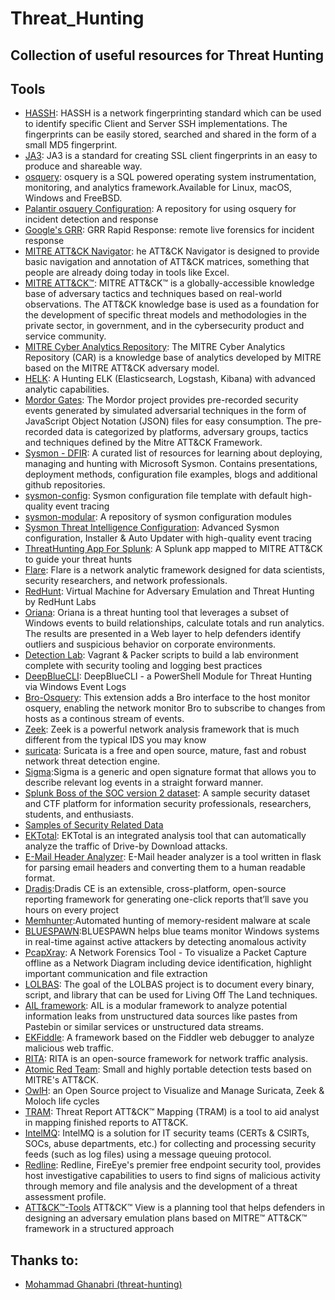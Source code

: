 # Threat_Hunting
## Collection of useful resources for Threat Hunting

## Tools
- [HASSH](https://github.com/salesforce/hassh): HASSH is a network fingerprinting standard which can be used to identify specific Client and Server SSH implementations. The fingerprints can be easily stored, searched and shared in the form of a small MD5 fingerprint.
- [JA3](https://github.com/salesforce/ja3): JA3 is a standard for creating SSL client fingerprints in an easy to produce and shareable way.
- [osquery](https://osquery.io/): osquery is a SQL powered operating system instrumentation, monitoring, and analytics framework.Available for Linux, macOS, Windows and FreeBSD.
- [Palantir osquery Configuration](https://github.com/palantir/osquery-configuration): A repository for using osquery for incident detection and response
- [Google's GRR](https://github.com/google/grr): GRR Rapid Response: remote live forensics for incident response
- [MITRE ATT&CK Navigator](https://mitre-attack.github.io/attack-navigator/enterprise/): he ATT&CK Navigator is designed to provide basic navigation and annotation of ATT&CK matrices, something that people are already doing today in tools like Excel.
- [MITRE ATT&CK™](https://attack.mitre.org/): MITRE ATT&CK™ is a globally-accessible knowledge base of adversary tactics and techniques based on real-world observations. The ATT&CK knowledge base is used as a foundation for the development of specific threat models and methodologies in the private sector, in government, and in the cybersecurity product and service community.
- [MITRE Cyber Analytics Repository](https://car.mitre.org/): The MITRE Cyber Analytics Repository (CAR) is a knowledge base of analytics developed by MITRE based on the MITRE ATT&CK adversary model.
- [HELK](https://github.com/Cyb3rWard0g/HELK): A Hunting ELK (Elasticsearch, Logstash, Kibana) with advanced analytic capabilities.
- [Mordor Gates](https://github.com/Cyb3rWard0g/mordor): The Mordor project provides pre-recorded security events generated by simulated adversarial techniques in the form of JavaScript Object Notation (JSON) files for easy consumption. The pre-recorded data is categorized by platforms, adversary groups, tactics and techniques defined by the Mitre ATT&CK Framework.
- [Sysmon - DFIR](https://github.com/MHaggis/sysmon-dfir): A curated list of resources for learning about deploying, managing and hunting with Microsoft Sysmon. Contains presentations, deployment methods, configuration file examples, blogs and additional github repositories.
- [sysmon-config](https://github.com/SwiftOnSecurity/sysmon-config): Sysmon configuration file template with default high-quality event tracing
- [sysmon-modular](https://github.com/olafhartong/sysmon-modular): A repository of sysmon configuration modules
- [Sysmon Threat Intelligence Configuration](https://github.com/ion-storm/sysmon-config): Advanced Sysmon configuration, Installer & Auto Updater with high-quality event tracing
- [ThreatHunting App For Splunk](https://github.com/olafhartong/ThreatHunting): A Splunk app mapped to MITRE ATT&CK to guide your threat hunts
- [Flare](https://github.com/austin-taylor/flare): Flare is a network analytic framework designed for data scientists, security researchers, and network professionals. 
- [RedHunt](https://github.com/redhuntlabs/RedHunt-OS): Virtual Machine for Adversary Emulation and Threat Hunting by RedHunt Labs
- [Oriana](https://github.com/mvelazc0/Oriana): Oriana is a threat hunting tool that leverages a subset of Windows events to build relationships, calculate totals and run analytics. The results are presented in a Web layer to help defenders identify outliers and suspicious behavior on corporate environments. 
- [Detection Lab](https://github.com/clong/DetectionLab/): Vagrant & Packer scripts to build a lab environment complete with security tooling and logging best practices
- [DeepBlueCLI](https://github.com/sans-blue-team/DeepBlueCLI): DeepBlueCLI - a PowerShell Module for Threat Hunting via Windows Event Logs
- [Bro-Osquery](https://github.com/bro/bro-osquery): This extension adds a Bro interface to the host monitor osquery, enabling the network monitor Bro to subscribe to changes from hosts as a continous stream of events.
- [Zeek](https://www.zeek.org/): Zeek is a powerful network analysis framework that is much different from the typical IDS you may know
- [suricata](https://suricata-ids.org/): Suricata is a free and open source, mature, fast and robust network threat detection engine.
- [Sigma](https://github.com/Neo23x0/sigma):Sigma is a generic and open signature format that allows you to describe relevant log events in a straight forward manner. 
- [Splunk Boss of the SOC version 2 dataset](https://github.com/splunk/botsv2): A sample security dataset and CTF platform for information security professionals, researchers, students, and enthusiasts.
- [Samples of Security Related Data](https://www.secrepo.com/)
- [EKTotal](https://github.com/nao-sec/ektotal): EKTotal is an integrated analysis tool that can automatically analyze the traffic of Drive-by Download attacks.
- [E-Mail Header Analyzer](https://github.com/lnxg33k/email-header-analyzer): E-Mail header analyzer is a tool written in flask for parsing email headers and converting them to a human readable format.
- [Dradis](https://dradisframework.com/ce/):Dradis CE is an extensible, cross-platform, open-source reporting framework for generating one-click reports that’ll save you hours on every project
- [Memhunter](https://github.com/marcosd4h/memhunter):Automated hunting of memory-resident malware at scale
- [BLUESPAWN](https://github.com/ION28/BLUESPAWN):BLUESPAWN helps blue teams monitor Windows systems in real-time against active attackers by detecting anomalous activity
- [PcapXray](https://github.com/Srinivas11789/PcapXray): A Network Forensics Tool - To visualize a Packet Capture offline as a Network Diagram including device identification, highlight important communication and file extraction
- [LOLBAS](https://lolbas-project.github.io/): The goal of the LOLBAS project is to document every binary, script, and library that can be used for Living Off The Land techniques.
- [AIL framework](https://github.com/CIRCL/AIL-framework): AIL is a modular framework to analyze potential information leaks from unstructured data sources like pastes from Pastebin or similar services or unstructured data streams.
- [EKFiddle](https://github.com/malwareinfosec/EKFiddle): A framework based on the Fiddler web debugger to analyze malicious web traffic.
- [RITA](https://github.com/activecm/rita): RITA is an open-source framework for network traffic analysis.
- [Atomic Red Team](https://github.com/redcanaryco/atomic-red-team): Small and highly portable detection tests based on MITRE's ATT&CK.
- [OwlH](https://www.owlh.net/): an Open Source project to Visualize and Manage Suricata, Zeek & Moloch life cycles
- [TRAM](https://github.com/mitre-attack/tram): Threat Report ATT&CK™ Mapping (TRAM) is a tool to aid analyst in mapping finished reports to ATT&CK.
- [IntelMQ](https://github.com/certtools/intelmq): IntelMQ is a solution for IT security teams (CERTs & CSIRTs, SOCs, abuse departments, etc.) for collecting and processing security feeds (such as log files) using a message queuing protocol.
- [Redline](https://www.fireeye.com/services/freeware/redline.html): Redline, FireEye's premier free endpoint security tool, provides host investigative capabilities to users to find signs of malicious activity through memory and file analysis and the development of a threat assessment profile.
- [ATT&CK™-Tools](https://github.com/nshalabi/ATTACK-Tools) ATT&CK™ View is a planning tool that helps defenders in designing an adversary emulation plans based on MITRE™ ATT&CK™ framework in a structured approach
 
 
 

## Thanks to:
- [Mohammad Ghanabri (threat-hunting)](https://github.com/threat-hunting)
